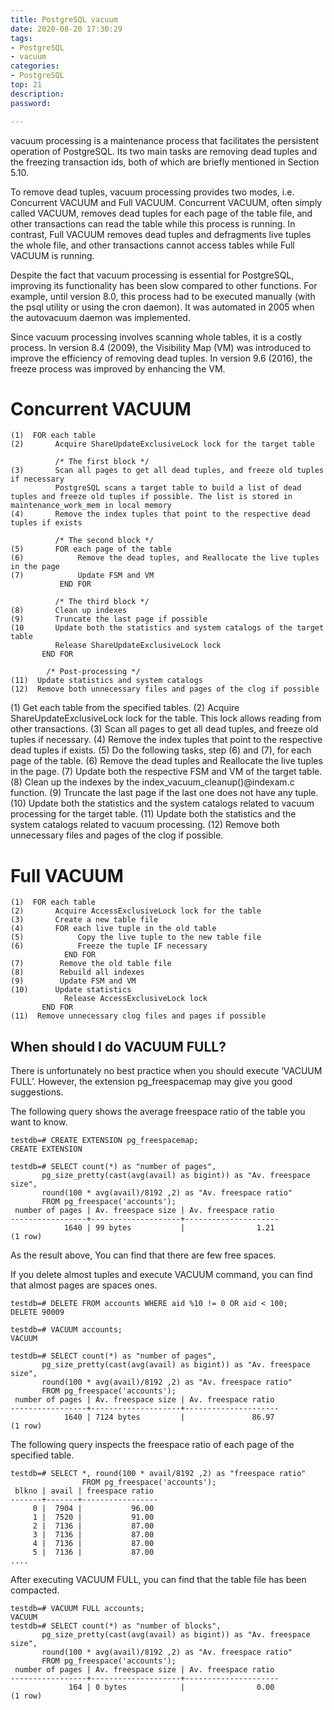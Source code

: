 ```yaml
---
title: PostgreSQL vacuum
date: 2020-08-20 17:30:29
tags: 
- PostgreSQL
- vacuum
categories: 
- PostgreSQL
top: 21
description: 
password: 

---
```

vacuum processing is a maintenance process that facilitates the persistent operation of PostgreSQL. Its two main tasks are removing dead tuples and the freezing transaction ids, both of which are briefly mentioned in Section 5.10.

To remove dead tuples, vacuum processing provides two modes, i.e. Concurrent VACUUM and Full VACUUM. Concurrent VACUUM, often simply called VACUUM, removes dead tuples for each page of the table file, and other transactions can read the table while this process is running. In contrast, Full VACUUM removes dead tuples and defragments live tuples the whole file, and other transactions cannot access tables while Full VACUUM is running.

Despite the fact that vacuum processing is essential for PostgreSQL, improving its functionality has been slow compared to other functions. For example, until version 8.0, this process had to be executed manually (with the psql utility or using the cron daemon). It was automated in 2005 when the autovacuum daemon was implemented.

Since vacuum processing involves scanning whole tables, it is a costly process. In version 8.4 (2009), the Visibility Map (VM) was introduced to improve the efficiency of removing dead tuples. In version 9.6 (2016), the freeze process was improved by enhancing the VM. 

<!-- more -->

# Concurrent VACUUM
```
(1)  FOR each table
(2)       Acquire ShareUpdateExclusiveLock lock for the target table

          /* The first block */
(3)       Scan all pages to get all dead tuples, and freeze old tuples if necessary
          PostgreSQL scans a target table to build a list of dead tuples and freeze old tuples if possible. The list is stored in maintenance_work_mem in local memory
(4)       Remove the index tuples that point to the respective dead tuples if exists

          /* The second block */
(5)       FOR each page of the table
(6)            Remove the dead tuples, and Reallocate the live tuples in the page
(7)            Update FSM and VM
           END FOR

          /* The third block */
(8)       Clean up indexes
(9)       Truncate the last page if possible
(10       Update both the statistics and system catalogs of the target table
          Release ShareUpdateExclusiveLock lock
       END FOR

        /* Post-processing */
(11)  Update statistics and system catalogs
(12)  Remove both unnecessary files and pages of the clog if possible

```

(1) Get each table from the specified tables.
(2) Acquire ShareUpdateExclusiveLock lock for the table. This lock allows reading from other transactions.
(3) Scan all pages to get all dead tuples, and freeze old tuples if necessary.
(4) Remove the index tuples that point to the respective dead tuples if exists.
(5) Do the following tasks, step (6) and (7), for each page of the table.
(6) Remove the dead tuples and Reallocate the live tuples in the page.
(7) Update both the respective FSM and VM of the target table.
(8) Clean up the indexes by the index_vacuum_cleanup()@indexam.c function.
(9) Truncate the last page if the last one does not have any tuple.
(10) Update both the statistics and the system catalogs related to vacuum processing for the target table.
(11) Update both the statistics and the system catalogs related to vacuum processing.
(12) Remove both unnecessary files and pages of the clog if possible.


# Full VACUUM

```
(1)  FOR each table
(2)       Acquire AccessExclusiveLock lock for the table
(3)       Create a new table file
(4)       FOR each live tuple in the old table
(5)            Copy the live tuple to the new table file
(6)            Freeze the tuple IF necessary
            END FOR
(7)        Remove the old table file
(8)        Rebuild all indexes
(9)        Update FSM and VM
(10)      Update statistics
            Release AccessExclusiveLock lock
       END FOR
(11)  Remove unnecessary clog files and pages if possible
```

## When should I do VACUUM FULL?
There is unfortunately no best practice when you should execute ‘VACUUM FULL’. However, the extension pg_freespacemap may give you good suggestions.

The following query shows the average freespace ratio of the table you want to know.
```
testdb=# CREATE EXTENSION pg_freespacemap;
CREATE EXTENSION

testdb=# SELECT count(*) as "number of pages",
       pg_size_pretty(cast(avg(avail) as bigint)) as "Av. freespace size",
       round(100 * avg(avail)/8192 ,2) as "Av. freespace ratio"
       FROM pg_freespace('accounts');
 number of pages | Av. freespace size | Av. freespace ratio
-----------------+--------------------+---------------------
            1640 | 99 bytes           |                1.21
(1 row)
```

As the result above, You can find that there are few free spaces.

If you delete almost tuples and execute VACUUM command, you can find that almost pages are spaces ones.
```
testdb=# DELETE FROM accounts WHERE aid %10 != 0 OR aid < 100;
DELETE 90009

testdb=# VACUUM accounts;
VACUUM

testdb=# SELECT count(*) as "number of pages",
       pg_size_pretty(cast(avg(avail) as bigint)) as "Av. freespace size",
       round(100 * avg(avail)/8192 ,2) as "Av. freespace ratio"
       FROM pg_freespace('accounts');
 number of pages | Av. freespace size | Av. freespace ratio
-----------------+--------------------+---------------------
            1640 | 7124 bytes         |               86.97
(1 row)
```

The following query inspects the freespace ratio of each page of the specified table.
```
testdb=# SELECT *, round(100 * avail/8192 ,2) as "freespace ratio"
                FROM pg_freespace('accounts');
 blkno | avail | freespace ratio
-------+-------+-----------------
     0 |  7904 |           96.00
     1 |  7520 |           91.00
     2 |  7136 |           87.00
     3 |  7136 |           87.00
     4 |  7136 |           87.00
     5 |  7136 |           87.00
....
```
After executing VACUUM FULL, you can find that the table file has been compacted. 
```
testdb=# VACUUM FULL accounts;
VACUUM
testdb=# SELECT count(*) as "number of blocks",
       pg_size_pretty(cast(avg(avail) as bigint)) as "Av. freespace size",
       round(100 * avg(avail)/8192 ,2) as "Av. freespace ratio"
       FROM pg_freespace('accounts');
 number of pages | Av. freespace size | Av. freespace ratio
-----------------+--------------------+---------------------
             164 | 0 bytes            |                0.00
(1 row)
```
